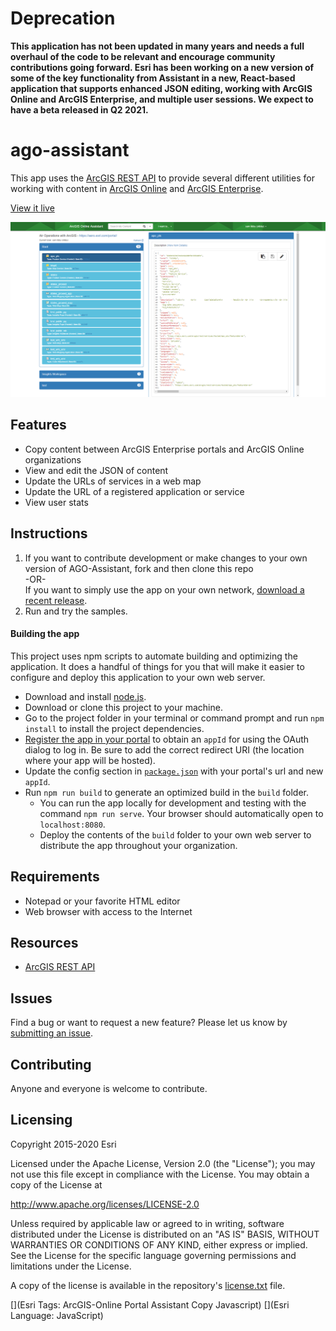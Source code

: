 # Deprecation  

**This application has not been updated in many years and needs a full overhaul of the code to be relevant and encourage community contributions going forward. Esri has been working on a new version of some of the key functionality from Assistant in a new, React-based application that supports enhanced JSON editing, working with ArcGIS Online and ArcGIS Enterprise, and multiple user sessions. We expect to have a beta released in Q2 2021.**






# ago-assistant

This app uses the [ArcGIS REST API](http://www.arcgis.com/apidocs/rest/) to provide several different utilities for working with content in [ArcGIS Online](http://www.arcgis.com/home/) and [ArcGIS Enterprise](https://www.esri.com/en-us/arcgis/products/arcgis-enterprise/overview).

[View it live](https://ago-assistant.esri.com)

![App](ago-assistant.png)

## Features
* Copy content between ArcGIS Enterprise portals and ArcGIS Online organizations
* View and edit the JSON of content
* Update the URLs of services in a web map
* Update the URL of a registered application or service
* View user stats

## Instructions

1. If you want to contribute development or make changes to your own version of AGO-Assistant, fork and then clone this repo  
-OR-  
If you want to simply use the app on your own network, [download a recent release](https://github.com/Esri/ago-assistant/releases).
2. Run and try the samples.

#### Building the app
This project uses npm scripts to automate building and optimizing the application. It does a handful of things for you that will make it easier to configure and deploy this application to your own web server.

  * Download and install [node.js](http://nodejs.org/).
  * Download or clone this project to your machine.
  * Go to the project folder in your terminal or command prompt and run `npm install` to install the project dependencies.
  * [Register the app in your portal](http://server.arcgis.com/en/server/latest/administer/linux/add-items.htm#ESRI_SECTION1_0D1B620254F745AE84F394289F8AF44B) to obtain an `appId` for using the OAuth dialog to log in. Be sure to add the correct redirect URI (the location where your app will be hosted).
  * Update the config section in [`package.json`](package.json) with your portal's url and new `appId`.
  * Run `npm run build` to generate an optimized build in the `build` folder.
    * You can run the app locally for development and testing with the command `npm run serve`. Your browser should automatically open to `localhost:8080`. 
    * Deploy the contents of the `build` folder to your own web server to distribute the app throughout your organization.

## Requirements

* Notepad or your favorite HTML editor
* Web browser with access to the Internet

## Resources

* [ArcGIS REST API](https://developers.arcgis.com/rest/)

## Issues

Find a bug or want to request a new feature?  Please let us know by [submitting an issue](https://github.com/Esri/ago-assistant/issues/new).

## Contributing

Anyone and everyone is welcome to contribute.

## Licensing
Copyright 2015-2020 Esri

Licensed under the Apache License, Version 2.0 (the "License");
you may not use this file except in compliance with the License.
You may obtain a copy of the License at

   http://www.apache.org/licenses/LICENSE-2.0

Unless required by applicable law or agreed to in writing, software
distributed under the License is distributed on an "AS IS" BASIS,
WITHOUT WARRANTIES OR CONDITIONS OF ANY KIND, either express or implied.
See the License for the specific language governing permissions and
limitations under the License.

A copy of the license is available in the repository's [license.txt](license.txt) file.

[](Esri Tags: ArcGIS-Online Portal Assistant Copy Javascript)
[](Esri Language: JavaScript)

